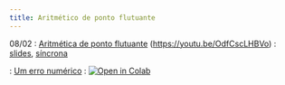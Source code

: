 ```yaml
---
title: Aritmético de ponto flutuante
---
```


08/02
: [Aritmética de ponto flutuante](https://youtu.be/C-Lf_caEjD8) (https://youtu.be/OdfCscLHBVo)
  : [slides](/material/02_ponto_flutuante.pdf), [síncrona](/material/02_ponto_flutuante.html)
  
  : [Um erro numérico](https://youtu.be/OdfCscLHBVo)
  : <a href="https://githubtocolab.com/cn-ufpe/cn-ufpe.github.io/blob/master/material/01_numeros.ipynb" target="_parent"><img src="https://colab.research.google.com/assets/colab-badge.svg" alt="Open in Colab"/></a>

 
